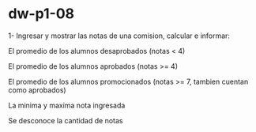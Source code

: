 # dw-p1-08

1- Ingresar y mostrar las notas de una comision, calcular e informar:

El promedio de los alumnos desaprobados (notas < 4)

El promedio de los alumnos aprobados (notas >= 4)

El promedio de los alumnos promocionados (notas >= 7, tambien cuentan como aprobados)

La minima y maxima nota ingresada

Se desconoce la cantidad de notas
